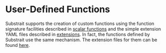 # User-Defined Functions

Substrait supports the creation of custom functions using the function signature facilities described in [scalar functions](scalar_functions.md) and the simple extension YAML files described in [extensions](../extensions/index.md). In fact, the functions defined by Substrait use the same mechanism. The extension files for them can be found [here](https://github.com/substrait-io/substrait/tree/main/extensions).
